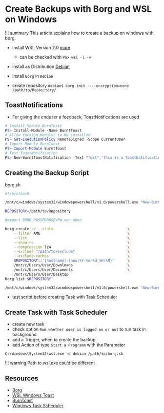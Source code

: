 # Create Backups with Borg and WSL on Windows

!!! summary
    This article explains how to create a backup on windows with borg.

* install WSL Version 2.0 [more](https://docs.microsoft.com/de-de/windows/wsl/install-win10#step-4---download-the-linux-kernel-update-package)
    * can be checked with `PS> wsl -l -v`
* install as Distribution [Debian](https://www.microsoft.com/store/productId/9MSVKQC78PK6)
* install `Borg` in `Debian`

* create repository
`debian$ borg init ----encryption=none /path/to/Repository/`   

## ToastNotifications
* For giving the enduser a feedback, ToastNotifications are used

```Powershell
# Install Module BurnToast
PS> Install-Module -Name BurntToast
# Allow foreign Modules to be installed
PS> Set-ExecutionPolicy RemoteSigned -Scope CurrentUser
# Import Module BurnToast
PS> Import-Module BurntToast
# Test ToastNotification
PS> New-BurntToastNotification -Text "Test",'This is a ToastNotification'
```

## Creating the Backup Script

borg.sh
```bash
#!/bin/bash

/mnt/c/windows/system32/windowspowershell/v1.0/powershell.exe "New-BurntToastNotification -AppLogo \path\to\image.png -Text "Borg",'creating Backup'"

REPOSITORY=/path/to/Repository

#export BORG_PASSPHRASE=PW von eben

borg create -v --stats                                  \
    --filter AME                                        \
    --list                                              \
    --show-rc                                           \
    --compression lz4                                   \
    --exclude "/path/to/exclude"                        \
    --exclude-caches                                    \
    $REPOSITORY::'{hostname}-{now:%Y-%m-%d_%H:%M}'      \
    /mnt/c/Users/User/Downloads                         \
    /mnt/c/Users/User/Documents                         \
    /mnt/c/Users/User/Desktop
borg list $REPOSITORY

/mnt/c/windows/system32/windowspowershell/v1.0/powershell.exe "New-BurntToastNotification -AppLogo \path\to\image.png -Text "Borg",'Backup was created'"
```
* test script before creating Task with Task Scheduler

## Create Task with Task Scheduler
* create new task
* check option `Run whether user is logged on or not` to run task in background
* add a Trigger, when to create the backup
* add Action of type `Start a Programm` with the Parameter
```
C:\Windows\System32\wsl.exe -d debian /path/to/borg.sh
```
!!! warning
    Path to wsl.exe could be different

## Resources
* [Borg](https://borgbackup.readthedocs.io/en/stable/quickstart.html)
* [WSL Windows Toast](https://codelearn.me/2019/01/13/wsl-windows-toast.html)
* [BurnToast](https://github.com/Windos/BurntToast)
* [Windows Task Scheduler](https://www.wintips.org/how-to-run-a-scheduled-task-in-background-or-in-foreground/)